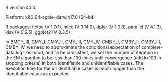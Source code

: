 R version 4.1.3.

Platform: x86_64-apple-darwin17.0 (64-bit)

R packages: tictoc (V 1.0.1), mice (V 3.14.0), dplyr (V 1.0.8), parallel (V 4.1.3), xlsx (V 0.6.5), ggplot2 (V 3.3.5)

In BMCY_III, CMY_I. CMY_II, CMY_III, CMY_IV, CMBY_I, CMBY_II, CMBY_III, CMBY_IV,  we need to approximate the conditional expectation of complete-data log likelihood, and to be consistent, we set the number of iteration in the EM algorithm to be less than 100 times until convergence (add k<100 in stopping criteria) in both identifiable and unidentifiable cases. The execution time for the unidentifiable cases is much longer than the identifiable cases as expected.